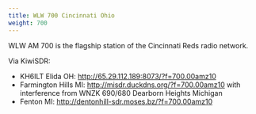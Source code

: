 ```yaml
---
title: WLW 700 Cincinnati Ohio
weight: 700
---
```

WLW AM 700 is the flagship station of the Cincinnati Reds
radio network.

Via KiwiSDR:

* KH6ILT Elida OH: http://65.29.112.189:8073/?f=700.00amz10
* Farmington Hills MI: http://misdr.duckdns.org/?f=700.00amz10 with
  interference from WNZK 690/680 Dearborn Heights Michigan
* Fenton MI: http://dentonhill-sdr.moses.bz/?f=700.00amz10
